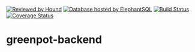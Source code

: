 [![Reviewed by Hound](https://img.shields.io/badge/ESLint%20Reviewed%20by%20-HoundCI-d16ef5)](https://houndci.com)
[![Database hosted by ElephantSQL](https://img.shields.io/badge/Database%20Host-ElephantSQL-blue)](https://www.elephantsql.com)
[![Build Status](https://travis-ci.org/foreshore-inc/greenpot-backend.svg?branch=develop)](https://travis-ci.org/foreshore-inc/greenpot-backend)
[![Coverage Status](https://coveralls.io/repos/github/foreshore-inc/greenpot-backend/badge.svg?branch=develop)](https://coveralls.io/github/foreshore-inc/greenpot-backend?branch=develop)
# greenpot-backend